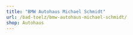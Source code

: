 ```yaml
---
title: "BMW Autohaus Michael Schmidt"
url: /bad-toelz/bmw-autohaus-michael-schmidt/
shop: Autohaus
---
```

